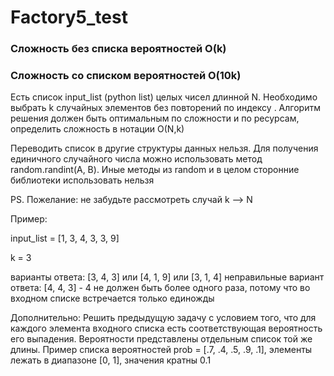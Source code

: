 # Factory5_test
### Сложность без списка вероятностей О(k)
### Сложность со списком вероятностей О(10k)



Есть список input_list (python list) целых чисел длинной N. Необходимо выбрать k случайных элементов без повторений по индексу . Алгоритм решения должен быть оптимальным по сложности и по ресурсам, определить сложность в нотации O(N,k)

Переводить список в другие структуры данных нельзя. Для получения единичного случайного числа можно использовать метод random.randint(A, B). Иные методы из random и в целом сторонние библиотеки использовать нельзя

PS. Пожелание: не забудьте рассмотреть случай k —> N

Пример:

input_list = [1, 3, 4, 3, 3, 9]

k = 3

варианты ответа: [3, 4, 3] или [4, 1, 9] или [3, 1, 4] неправильные вариант ответа: [4, 4, 3] - 4 не должен быть более одного раза, потому что во входном списке встречается только единожды

Дополнительно: Решить предыдущую задачу с условием того, что для каждого элемента входного списка есть соответствующая вероятность его выпадения. Вероятности представлены отдельным список той же длины. Пример списка вероятностей prob = [.7, .4, .5, .9, .1], элементы лежать в диапазоне [0, 1], значения кратны 0.1


